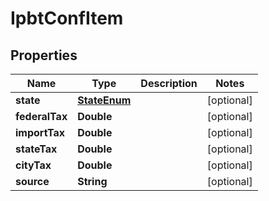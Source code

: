 
# IpbtConfItem

## Properties
Name | Type | Description | Notes
------------ | ------------- | ------------- | -------------
**state** | [**StateEnum**](StateEnum.md) |  |  [optional]
**federalTax** | **Double** |  |  [optional]
**importTax** | **Double** |  |  [optional]
**stateTax** | **Double** |  |  [optional]
**cityTax** | **Double** |  |  [optional]
**source** | **String** |  |  [optional]



